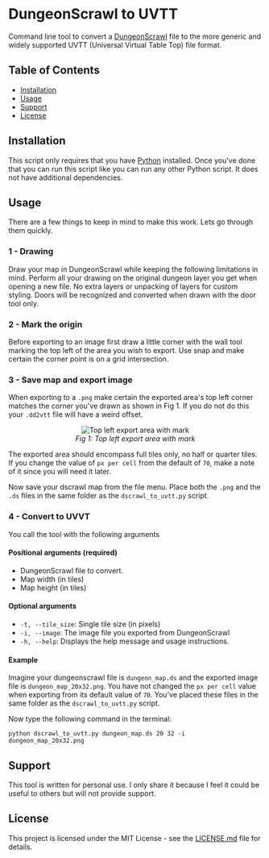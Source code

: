 # DungeonScrawl to UVTT

Command line tool to convert a [DungeonScrawl](https://app.dungeonscrawl.com/) file to the more generic and widely supported UVTT (Universal Virtual Table Top) file format.

## Table of Contents

- [Installation](#installation)
- [Usage](#usage)
- [Support](#support)
- [License](#license)

## Installation

This script only requires that you have [Python](https://www.python.org/) installed. Once you've done that you can run this script like you can run any other Python script. It does not have additional dependencies.

## Usage

There are a few things to keep in mind to make this work. Lets go through them quickly.

### 1 - Drawing

Draw your map in DungeonScrawl while keeping the following limitations in mind. Perform all your drawing on the original dungeon layer you get when opening a new file. No extra layers or unpacking of layers for custom styling. Doors will be recognized and converted when drawn with the door tool only.

 ### 2 - Mark the origin
 
 Before exporting to an image first draw a little corner with the wall tool marking the top left of the area you wish to export. Use snap and make certain the corner point is on a grid intersection. 
 
 ### 3 - Save map and export image
 
 When exporting to a `.png` make certain the exported area's top left corner matches the corner you've drawn as shown in Fig 1. If you do not do this your `.dd2vtt` file will have a weird offset.

<p align="center">
  <img src="./images/export_area_with_top_left_mark.png" alt="Top left export area with mark">
  <br>
  <em>Fig 1: Top left export area with mark</em>
</p>

The exported area should encompass full tiles only, no half or quarter tiles. If you change the value of `px per cell` from the default of `70`, make a note of it since you will need it later.

Now save your dscrawl map from the file menu. Place both the `.png` and the `.ds` files in the same folder as the `dscrawl_to_uvtt.py` script.

### 4 - Convert to UVVT

You call the tool with the following arguments

#### Positional arguments (required)
- DungeonScrawl file to convert.
- Map width (in tiles)
- Map height (in tiles)

#### Optional arguments
- `-t, --tile_size`: Single tile size (in pixels)
- `-i, --image`: The image file you exported from DungeonScrawl
- `-h, --help`: Displays the help message and usage instructions.

#### Example

Imagine your dungeonscrawl file is `dungeon_map.ds` and the exported image file is `dungeon_map_20x32.png`. You have not changed the `px per cell` value when exporting from its default value of `70`. You've placed these files in the same folder as the `dscrawl_to_uvtt.py` script.

Now type the following command in the terminal:

`python dscrawl_to_uvtt.py dungeon_map.ds 20 32 -i dungeon_map_20x32.png`

## Support

This tool is written for personal use. I only share it because I feel it could be useful to others but will not provide support.

## License

This project is licensed under the MIT License - see the [LICENSE.md](LICENSE.MD) file for details.
